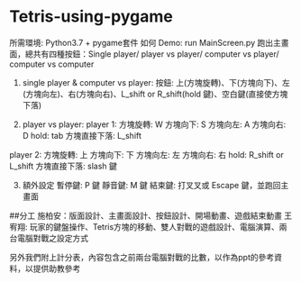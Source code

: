 # Tetris-using-pygame
所需環境: Python3.7 + pygame套件
如何 Demo:
run MainScreen.py
跑出主畫面，總共有四種按鈕：Single player/ player vs player/ computer vs player/ computer vs computer

1. single player & computer vs player:
按鈕: 上(方塊旋轉)、下(方塊向下)、左(方塊向左)、右(方塊向右)、L_shift or R_shift(hold 鍵)、空白鍵(直接使方塊下落)

2. player vs player:
player 1:
方塊旋轉: W
方塊向下: S
方塊向左: A
方塊向右: D
hold: tab
方塊直接下落: L_shift

player 2:
方塊旋轉: 上
方塊向下: 下
方塊向左: 左
方塊向右: 右
hold: R_shift or L_shift
方塊直接下落: slash 鍵

3. 額外設定
暫停鍵: P 鍵
靜音鍵: M 鍵
結束鍵: 打叉叉或 Escape 鍵，並跑回主畫面


##分工
施柏安：版面設計、主畫面設計、按鈕設計、開場動畫、遊戲結束動畫
王宥翔: 玩家的鍵盤操作、Tetris方塊的移動、雙人對戰的遊戲設計、電腦演算、兩台電腦對戰之設定方式

另外我們附上計分表，內容包含之前兩台電腦對戰的比數，以作為ppt的參考資料，以提供助教參考
